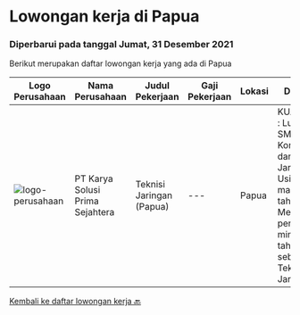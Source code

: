 
  # Lowongan kerja di Papua

  ### Diperbarui pada tanggal Jumat, 31 Desember 2021

  Berikut merupakan daftar lowongan kerja yang ada di Papua

  |Logo Perusahaan | Nama Perusahaan | Judul Pekerjaan | Gaji Pekerjaan | Lokasi | Deskripsi | Tanggal diunggah | Pranala |
  | -------------- | --------------- | --------------- | --------- | --------- | -------------- | ------- | ----------- |
  |![logo-perusahaan](https://image-service-cdn.seek.com.au/bb0f2c313297f2db3d497466b95d7da85644edc0/ee4dce1061f3f616224767ad58cb2fc751b8d2dc)|PT Karya Solusi Prima Sejahtera|Teknisi Jaringan (Papua)|---|Papua|KUALIFIKASI : Lulusan SMK Teknik Komputer dan Jaringan Usia maksimal 26 tahun Memiliki pengalaman minimal 1 tahun sebagai Teknisi Jaringan...|Rabu, 22 Desember 2021|https://www.jobstreet.co.id/id/job/teknisi-jaringan-papua-3729537?token=0~b8f4a8c6-b6ea-4f9d-97a1-40cdfd131c6b&sectionRank=1&jobId=jobstreet-id-job-3729537|


  [Kembali ke daftar lowongan kerja 🔙](../README.md#daftar-lowongan-kerja)
  